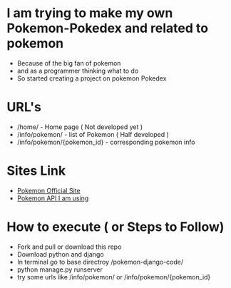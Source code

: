 # I am trying to make my own Pokemon-Pokedex and related to pokemon

-   Because of the big fan of pokemon
-   and as a programmer thinking what to do
-   So started creating a project on pokemon Pokedex

# URL's

-   /home/ - Home page ( Not developed yet )
-   /info/pokemon/ - list of Pokemon ( Half developed )
-   /info/pokemon/{pokemon_id} - corresponding pokemon info

# Sites Link

-   [Pokemon Official Site](https://www.pokemon.com/us/)
-   [Pokemon API I am using](https://pokeapi.co/)

# How to execute ( or Steps to Follow)

-   Fork and pull or download this repo
-   Download python and django
-   In terminal go to base directroy /pokemon-django-code/
-   python manage.py runserver
-   try some urls like /info/pokemon/ or /info/pokemon/{pokemon_id}
